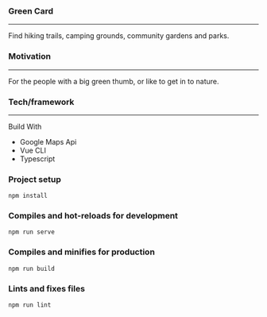 ### Green Card 
----
Find hiking trails, camping grounds, community gardens and parks. 

### Motivation
----
For the people with a big green thumb, or like to get in to nature. 


### Tech/framework
----
Build With   
- Google Maps Api
- Vue CLI
- Typescript 


### Project setup
```
npm install
```

### Compiles and hot-reloads for development
```
npm run serve
```

### Compiles and minifies for production
```
npm run build
```

### Lints and fixes files
```
npm run lint
```


